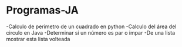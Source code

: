 # Programas-JA
-Calculo de perimetro de un cuadrado en python
-Calculo del área del circulo en Java
-Determinar si un número es par o impar
-De una lista mostrar esta lista volteada 
